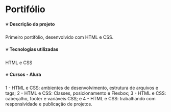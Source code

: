 # Portifólio


#### ⭐ Descrição do projeto
Primeiro portifólio, desenvolvido com HTML e CSS. 


#### ⭐ Tecnologias utilizadas
HTML e CSS


#### ⭐ Cursos - Alura
1 - HTML e CSS: ambientes de desenvolvimento, estrutura de arquivos e tags; 
2 - HTML e CSS: Classes, posicionamento e Flexbox; 
3 - HTML e CSS: cabeçalho, footer e variáveis CSS; e
4 - HTML e CSS: trabalhando com responsividade e publicação de projetos.
